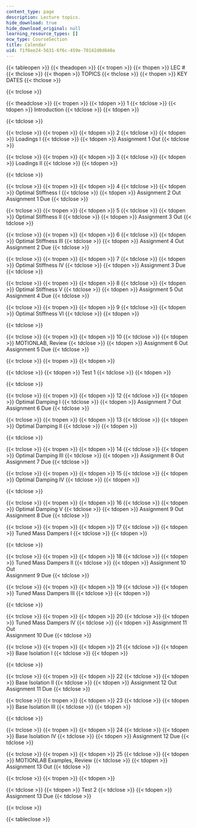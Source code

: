 ```yaml
---
content_type: page
description: Lecture topics.
hide_download: true
hide_download_original: null
learning_resource_types: []
ocw_type: CourseSection
title: Calendar
uid: f1f6ee24-5631-6f6c-459e-70142d0d640a
---
```


{{< tableopen >}}
{{< theadopen >}}
{{< tropen >}}
{{< thopen >}}
LEC #
{{< thclose >}}
{{< thopen >}}
TOPICS
{{< thclose >}}
{{< thopen >}}
KEY DATES
{{< thclose >}}

{{< trclose >}}

{{< theadclose >}}
{{< tropen >}}
{{< tdopen >}}
1
{{< tdclose >}}
{{< tdopen >}}
Introduction
{{< tdclose >}}
{{< tdopen >}}

{{< tdclose >}}

{{< trclose >}}
{{< tropen >}}
{{< tdopen >}}
2
{{< tdclose >}}
{{< tdopen >}}
Loadings I
{{< tdclose >}}
{{< tdopen >}}
Assignment 1 Out
{{< tdclose >}}

{{< trclose >}}
{{< tropen >}}
{{< tdopen >}}
3
{{< tdclose >}}
{{< tdopen >}}
Loadings II
{{< tdclose >}}
{{< tdopen >}}

{{< tdclose >}}

{{< trclose >}}
{{< tropen >}}
{{< tdopen >}}
4
{{< tdclose >}}
{{< tdopen >}}
Optimal Stiffness I
{{< tdclose >}}
{{< tdopen >}}
Assignment 2 Out  
Assignment 1 Due
{{< tdclose >}}

{{< trclose >}}
{{< tropen >}}
{{< tdopen >}}
5
{{< tdclose >}}
{{< tdopen >}}
Optimal Stiffness II
{{< tdclose >}}
{{< tdopen >}}
Assignment 3 Out
{{< tdclose >}}

{{< trclose >}}
{{< tropen >}}
{{< tdopen >}}
6
{{< tdclose >}}
{{< tdopen >}}
Optimal Stiffness III
{{< tdclose >}}
{{< tdopen >}}
Assignment 4 Out  
Assignment 2 Due
{{< tdclose >}}

{{< trclose >}}
{{< tropen >}}
{{< tdopen >}}
7
{{< tdclose >}}
{{< tdopen >}}
Optimal Stiffness IV
{{< tdclose >}}
{{< tdopen >}}
Assignment 3 Due
{{< tdclose >}}

{{< trclose >}}
{{< tropen >}}
{{< tdopen >}}
8
{{< tdclose >}}
{{< tdopen >}}
Optimal Stiffness V
{{< tdclose >}}
{{< tdopen >}}
Assignment 5 Out  
Assignment 4 Due
{{< tdclose >}}

{{< trclose >}}
{{< tropen >}}
{{< tdopen >}}
9
{{< tdclose >}}
{{< tdopen >}}
Optimal Stiffness VI
{{< tdclose >}}
{{< tdopen >}}

{{< tdclose >}}

{{< trclose >}}
{{< tropen >}}
{{< tdopen >}}
10
{{< tdclose >}}
{{< tdopen >}}
MOTIONLAB, Review
{{< tdclose >}}
{{< tdopen >}}
Assignment 6 Out  
Assignment 5 Due
{{< tdclose >}}

{{< trclose >}}
{{< tropen >}}
{{< tdopen >}}

{{< tdclose >}}
{{< tdopen >}}
Test 1
{{< tdclose >}}
{{< tdopen >}}

{{< tdclose >}}

{{< trclose >}}
{{< tropen >}}
{{< tdopen >}}
12
{{< tdclose >}}
{{< tdopen >}}
Optimal Damping I
{{< tdclose >}}
{{< tdopen >}}
Assignment 7 Out  
Assignment 6 Due
{{< tdclose >}}

{{< trclose >}}
{{< tropen >}}
{{< tdopen >}}
13
{{< tdclose >}}
{{< tdopen >}}
Optimal Damping II
{{< tdclose >}}
{{< tdopen >}}

{{< tdclose >}}

{{< trclose >}}
{{< tropen >}}
{{< tdopen >}}
14
{{< tdclose >}}
{{< tdopen >}}
Optimal Damping III
{{< tdclose >}}
{{< tdopen >}}
Assignment 8 Out  
Assignment 7 Due
{{< tdclose >}}

{{< trclose >}}
{{< tropen >}}
{{< tdopen >}}
15
{{< tdclose >}}
{{< tdopen >}}
Optimal Damping IV
{{< tdclose >}}
{{< tdopen >}}

{{< tdclose >}}

{{< trclose >}}
{{< tropen >}}
{{< tdopen >}}
16
{{< tdclose >}}
{{< tdopen >}}
Optimal Damping V
{{< tdclose >}}
{{< tdopen >}}
Assignment 9 Out  
Assignment 8 Due
{{< tdclose >}}

{{< trclose >}}
{{< tropen >}}
{{< tdopen >}}
17
{{< tdclose >}}
{{< tdopen >}}
Tuned Mass Dampers I
{{< tdclose >}}
{{< tdopen >}}

{{< tdclose >}}

{{< trclose >}}
{{< tropen >}}
{{< tdopen >}}
18
{{< tdclose >}}
{{< tdopen >}}
Tuned Mass Dampers II
{{< tdclose >}}
{{< tdopen >}}
Assignment 10 Out  
Assignment 9 Due
{{< tdclose >}}

{{< trclose >}}
{{< tropen >}}
{{< tdopen >}}
19
{{< tdclose >}}
{{< tdopen >}}
Tuned Mass Dampers III
{{< tdclose >}}
{{< tdopen >}}

{{< tdclose >}}

{{< trclose >}}
{{< tropen >}}
{{< tdopen >}}
20
{{< tdclose >}}
{{< tdopen >}}
Tuned Mass Dampers IV
{{< tdclose >}}
{{< tdopen >}}
Assignment 11 Out  
Assignment 10 Due
{{< tdclose >}}

{{< trclose >}}
{{< tropen >}}
{{< tdopen >}}
21
{{< tdclose >}}
{{< tdopen >}}
Base Isolation I
{{< tdclose >}}
{{< tdopen >}}

{{< tdclose >}}

{{< trclose >}}
{{< tropen >}}
{{< tdopen >}}
22
{{< tdclose >}}
{{< tdopen >}}
Base Isolation II
{{< tdclose >}}
{{< tdopen >}}
Assignment 12 Out  
Assignment 11 Due
{{< tdclose >}}

{{< trclose >}}
{{< tropen >}}
{{< tdopen >}}
23
{{< tdclose >}}
{{< tdopen >}}
Base Isolation III
{{< tdclose >}}
{{< tdopen >}}

{{< tdclose >}}

{{< trclose >}}
{{< tropen >}}
{{< tdopen >}}
24
{{< tdclose >}}
{{< tdopen >}}
Base Isolation IV
{{< tdclose >}}
{{< tdopen >}}
Assignment 12 Due
{{< tdclose >}}

{{< trclose >}}
{{< tropen >}}
{{< tdopen >}}
25
{{< tdclose >}}
{{< tdopen >}}
MOTIONLAB Examples, Review
{{< tdclose >}}
{{< tdopen >}}
Assignment 13 Out
{{< tdclose >}}

{{< trclose >}}
{{< tropen >}}
{{< tdopen >}}

{{< tdclose >}}
{{< tdopen >}}
Test 2
{{< tdclose >}}
{{< tdopen >}}
Assignment 13 Due
{{< tdclose >}}

{{< trclose >}}

{{< tableclose >}}